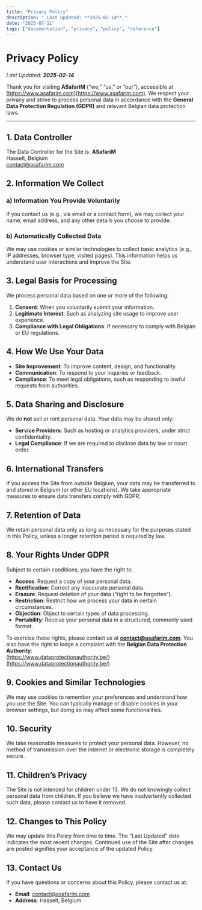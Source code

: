 ```yaml
---
title: "Privacy Policy"
description: "_Last Updated: **2025-02-14**_"
date: "2025-07-11"
tags: ["documentation", "privacy", "policy", "reference"]
---
```


# Privacy Policy

_Last Updated: **2025-02-14**_

Thank you for visiting **ASafariM** (“we,” “us,” or “our”), accessible at [https://www.asafarim.com](https://www.asafarim.com). We respect your privacy and strive to process personal data in accordance with the **General Data Protection Regulation (GDPR)** and relevant Belgian data protection laws.

---

## 1. Data Controller
The Data Controller for the Site is:
**ASafariM**  
Hasselt, Belgium  
contact@asafarim.com

## 2. Information We Collect
### a) Information You Provide Voluntarily
If you contact us (e.g., via email or a contact form), we may collect your name, email address, and any other details you choose to provide.

### b) Automatically Collected Data
We may use cookies or similar technologies to collect basic analytics (e.g., IP addresses, browser type, visited pages). This information helps us understand user interactions and improve the Site.

## 3. Legal Basis for Processing
We process personal data based on one or more of the following:
1. **Consent**: When you voluntarily submit your information.  
2. **Legitimate Interest**: Such as analyzing site usage to improve user experience.  
3. **Compliance with Legal Obligations**: If necessary to comply with Belgian or EU regulations.

## 4. How We Use Your Data
- **Site Improvement**: To improve content, design, and functionality.  
- **Communication**: To respond to your inquiries or feedback.  
- **Compliance**: To meet legal obligations, such as responding to lawful requests from authorities.

## 5. Data Sharing and Disclosure
We do **not** sell or rent personal data. Your data may be shared only:
- **Service Providers**: Such as hosting or analytics providers, under strict confidentiality.  
- **Legal Compliance**: If we are required to disclose data by law or court order.

## 6. International Transfers
If you access the Site from outside Belgium, your data may be transferred to and stored in Belgium (or other EU locations). We take appropriate measures to ensure data transfers comply with GDPR.

## 7. Retention of Data
We retain personal data only as long as necessary for the purposes stated in this Policy, unless a longer retention period is required by law.

## 8. Your Rights Under GDPR
Subject to certain conditions, you have the right to:
- **Access**: Request a copy of your personal data.  
- **Rectification**: Correct any inaccurate personal data.  
- **Erasure**: Request deletion of your data (“right to be forgotten”).  
- **Restriction**: Restrict how we process your data in certain circumstances.  
- **Objection**: Object to certain types of data processing.  
- **Portability**: Receive your personal data in a structured, commonly used format.

To exercise these rights, please contact us at **contact@asafarim.com**. You also have the right to lodge a complaint with the **Belgian Data Protection Authority**:  
[https://www.dataprotectionauthority.be/](https://www.dataprotectionauthority.be/)

## 9. Cookies and Similar Technologies
We may use cookies to remember your preferences and understand how you use the Site. You can typically manage or disable cookies in your browser settings, but doing so may affect some functionalities.

## 10. Security
We take reasonable measures to protect your personal data. However, no method of transmission over the internet or electronic storage is completely secure.

## 11. Children’s Privacy
The Site is not intended for children under 13. We do not knowingly collect personal data from children. If you believe we have inadvertently collected such data, please contact us to have it removed.

## 12. Changes to This Policy
We may update this Policy from time to time. The “Last Updated” date indicates the most recent changes. Continued use of the Site after changes are posted signifies your acceptance of the updated Policy.

## 13. Contact Us
If you have questions or concerns about this Policy, please contact us at:
- **Email**: contact@asafarim.com
- **Address**: Hasselt, Belgium
